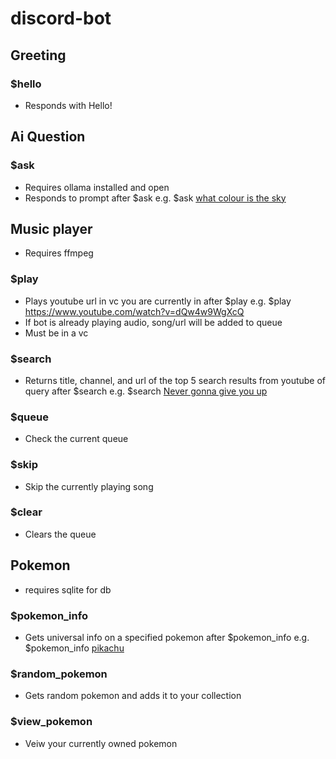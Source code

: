 # discord-bot
## Greeting
### $hello
- Responds with Hello!

## Ai Question
### $ask
- Requires ollama installed and open
- Responds to prompt after $ask e.g. $ask <ins>what colour is the sky</ins>

## Music player
- Requires ffmpeg
### $play
- Plays youtube url in vc you are currently in after $play e.g. $play <ins>https://www.youtube.com/watch?v=dQw4w9WgXcQ</ins>
- If bot is already playing audio, song/url will be added to queue
- Must be in a vc
### $search
- Returns title, channel, and url of the top 5 search results from youtube of query after $search e.g. $search <ins>Never gonna give you up</ins>
### $queue
- Check the current queue
### $skip
- Skip the currently playing song
### $clear
- Clears the queue

## Pokemon
- requires sqlite for db
### $pokemon_info
- Gets universal info on a specified pokemon after $pokemon_info e.g. $pokemon_info <ins>pikachu</ins>
### $random_pokemon
- Gets random pokemon and adds it to your collection
### $view_pokemon
- Veiw your currently owned pokemon